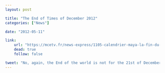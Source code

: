 ```yaml
---
layout: post

title: "The End of Times of December 2012"
categories: ["News"]

date: "2012-05-11"

link:
    url: "https://mcetv.fr/news-express/1105-calendrier-maya-la-fin-du-monde-naura-pas-lieu-en-2012"
    dead: true
    follow: false

tweet: "No, again, the End of the world is not for the 21st of December, 2012."
---
```

